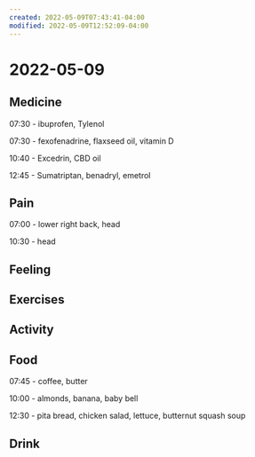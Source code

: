 ```yaml
---
created: 2022-05-09T07:43:41-04:00
modified: 2022-05-09T12:52:09-04:00
---
```


# 2022-05-09

## Medicine

07:30 - ibuprofen, Tylenol

07:30 - fexofenadrine, flaxseed oil, vitamin D

10:40 - Excedrin, CBD oil

12:45 - Sumatriptan, benadryl, emetrol


## Pain

07:00 - lower right back, head

10:30 - head


## Feeling


## Exercises


## Activity


## Food

07:45 - coffee, butter

10:00 - almonds, banana, baby bell

12:30 - pita bread, chicken salad, lettuce, butternut squash soup


## Drink
